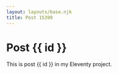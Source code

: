 ```yaml
---
layout: layouts/base.njk
title: Post 15399
---
```


# Post {{ id }}

This is post {{ id }} in my Eleventy project.
